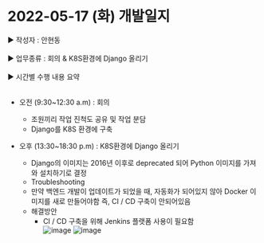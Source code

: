 <h1>2022-05-17 (화) 개발일지</h1>

▶ 작성자 : 안현동<br><br>
▶ 업무종류 : 회의 & K8S환경에 Django 올리기 <br><br>
▶ 시간별 수행 내용 요약<br><br>

- 오전 (9:30~12:30 a.m) : 회의
  - 조원끼리 작업 진척도 공유 및 작업 분담
  - Django를 K8S 환경에 구축

- 오후 (13:30~18:30 p.m) : K8S환경에 Django 올리기
  - Django의 이미지는 2016년 이후로 deprecated 되어 Python 이미지를 가져와 설치하기로 결정
  - Troubleshooting
  - 만약 백엔드 개발이 업데이트가 되었을 때, 자동화가 되어있지 않아 Docker 이미지를 새로 만들어야함 즉, CI / CD 구축이 안되어있음
  - 해결방안
    - CI / CD 구축을 위해 Jenkins 플랫폼 사용이 필요함<br>
![image](https://user-images.githubusercontent.com/81276472/169685689-7b5d471d-6d23-4722-92d4-dc587c834483.png)
![image](https://user-images.githubusercontent.com/81276472/169685698-9603161a-a082-42e6-8ad4-4448beaa424c.png)
